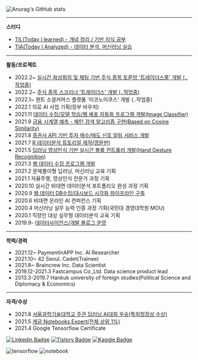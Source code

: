 ![Anurag's GitHub stats](https://github-readme-stats.vercel.app/api?username=sw-song&show_icons=true&theme=merko)

---
**스터디**
- [TIL(Today I learned) - 개념 정리 / 기반 지식 공부](https://github.com/sw-song/TIL) 
- [TIA(Today I Analyzed) - 데이터 분석, 머신러닝 실습](https://github.com/sw-song/TIA) 

---
**활동/프로젝트**
- 2022.2~ [실시간 화상회의 및 채팅 기반 주식 종목 토론방 '트레이더스룸' 개발 (..작업중)](https://github.com/sw-song/Traiders-room)
- 2022.2~ [주식 종목 스크리너 '트레이더스' 개발 (..작업중)](https://github.com/sw-song/Traiders)
- 2022.1~ 퀀트 소셜커머스 플랫폼 '이코노미쿠스' 개발 (..작업중)
- 2022.1 의료 AI 사업 기획(정부 바우처)
- 2021.11 [데이터 수집/모델 학습/웹 배포 자동화 프로그램 개발(Image Classifier)](https://github.com/sw-song/Slic)
- 2021.9 [금융 시계열 예측 - 패턴 검색 알고리즘 구현(Based on Cosine Similarity)](https://github.com/sw-song/SPF)
- 2021.8 [증권사 API 기반 투자 매수/매도 신호 알림 서비스 개발](https://github.com/sw-song/kiwoom)
- 2021.7 [R 데이터분석 튜토리얼 제작(영문판)](https://github.com/sw-song/rbook)
- 2021.5 [딥러닝 영상인식 기반 실시간 볼륨 컨트롤러 개발(Hand Gesture Recognition)](https://github.com/sw-song/RealTime_Gesture_VolumeControl)
- 2021.3 [웹 데이터 수집 프로그램 개발](https://github.com/sw-song/KR_Tech_Edu_WebScraper)
- 2021.2 문제풀이형 딥러닝, 머신러닝 교육 기획
- 2021.1 자율주행, 영상인식 전문가 과정 기획
- 2020.10 실시간 비대면 데이터분석 포트폴리오 완성 과정 기획
- 2020.9 [웹 데이터 DB수집/대시보드 시각화 파이프라인 구축](https://github.com/sw-song/Tech-Trends-2020)
- 2020.6 비대면 온라인 AI 컨퍼런스 기획
- 2020.4 머신러닝 실무 능력 인증 과정 기획(국민대 경영대학원 MOU)
- 2020.1 직장인 대상 실무형 데이터분석 교육 기획
- 2019.9- [데이터사이언스/개발 블로그 운영](https://songseungwon.tistory.com)

---
**학력/경력**
- 2021.12~ PaymentInAPP Inc. AI Researcher
- 2021.10~ 42 Seoul. Cadet(Trainee)
- 2021.8~ Braincrew Inc. Data Scientist
- 2019.12-2021.3 Fastcampus Co.,Ltd. Data science product lead
- 2013.3-2019.7 Hankuk university of foreign studies(Political Science and Diplomacy & Economics)

---
**자격/수상**
- 2021.8 [서울과학기술대학교 주관 딥러닝 AI대회 우승(특허청장상 수상)](https://github.com/sw-song/GAN_Project)
- 2021.5 [캐글 Notebooks Expert(전체 상위 1%)](https://www.kaggle.com/songseungwon)
- 2021.4 Google Tensorflow Certificate

[![Linkedin Badge](https://img.shields.io/badge/-LinkedIn-007DC1?style=rounde&logo=Linkedin&link=https://www.linkedin.com/in/seungwonsong/)](https://www.linkedin.com/in/seungwonsong/)
[![Tistory Badge](http://img.shields.io/badge/-Tistory-FF5E5B?style=round&logo=Telegraph&link=https://songseungwon.tistory.com)](https://songseungwon.tistory.com)
[![Kaggle Badge](https://img.shields.io/badge/-Kaggle-20BEFF?style=round&logo=Keras&logoColor=white&link=https://www.kaggle.com/songseungwon)](https://www.kaggle.com/songseungwon)

![tensorflow](https://api.accredible.com/v1/frontend/credential_website_embed_image/badge/32041855)
![notebook](https://road-to-kaggle-grandmaster.vercel.app/api/badges/songseungwon/notebook)
